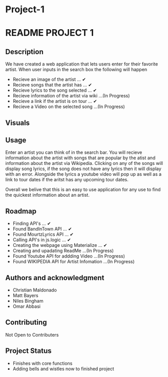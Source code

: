 # Project-1

<!-- Name
Choose a self-explaining name for your project. -->
# README PROJECT 1

## Description
We have created a web application that lets users enter for their favorite artist. When user inputs in the search box the following will happen

* Recieve an image of the artist                ... ✔
* Recieve songs that the artist has             ... ✔
* Recieve lyrics to the song selected           ... ✔
* Recieve information of the artist via wiki    ...(In Progress)
* Recieve a link if the artist is on tour       ... ✔
* Recieve a Video on the selected song          ...(In Progress)


## Visuals
<!-- 
    Visuals

Depending on what you are making, it can be a good idea to include screenshots or even a video (you'll frequently see GIFs rather than actual videos). Tools like ttygif can help, but check out Asciinema for a more sophisticated method. -->

## Usage
Enter an artist you can think of in the search bar. You will recieve information about the artist with songs that are popular by the atist and information about the artist via Wikipedia. Clicking on any of the songs will display song lyrics, if the song does not have any lyrics then it will display with an error. Alongside the lyrics a youtube video will pop up as well as a link to tour dates if the aritst has any upcoming tour dates. 

Overall we belive that this is an easy to use application for any use to find the quickest information about an artist.


## Roadmap
* Finding API's                             ... ✔
* Found BandInTown API                      ... ✔
* Found MourtzLyrics API                    ... ✔
* Calling API's in js.logic                 ... ✔
* Creating the webpage using Materialize    ... ✔
* Creating and upadating ReadMe             ...(In Progress)
* Found Youtube API for addding Video       ...(In Progress)
* Found WIKIPEDIA API for Artist Infomation ...(In Progress)

## Authors and acknowledgment
* Christian Maldonado
* Matt Bayers
* Niles Bingham
* Omar Abbasi

## Contributing
Not Open to Contributers

## Project Status
* Finishes with core functions
* Adding bells and wistles now to finished project